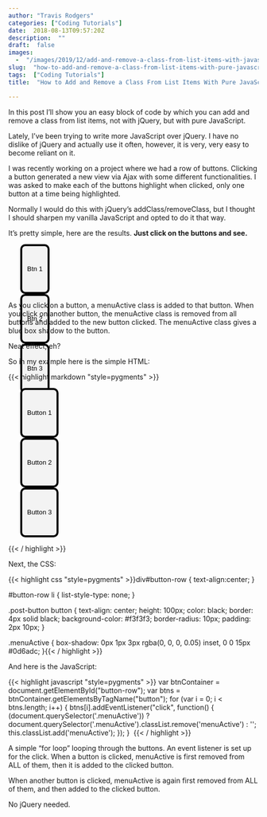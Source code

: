 ```yaml
---
author: "Travis Rodgers"
categories: ["Coding Tutorials"]
date:  2018-08-13T09:57:20Z
description:  ""
draft:  false
images: 
  -  "/images/2019/12/add-and-remove-a-class-from-list-items-with-javascript.jpg"
slug:  "how-to-add-and-remove-a-class-from-list-items-with-pure-javascript"
tags:  ["Coding Tutorials"]
title:  "How to Add and Remove a Class From List Items With Pure JavaScript"

---
```



<p>In this post I&#8217;ll show you an easy block of code by which you can add and remove a class from list items, not with jQuery, but with pure JavaScript.</p>
<p>Lately, I&#8217;ve been trying to write more JavaScript over jQuery. I have no dislike of jQuery and actually use it often, however, it is very, very easy to become reliant on it.</p>
<p>I was recently working on a project where we had a row of buttons. Clicking a button generated a new view via Ajax with some different functionalities. I was asked to make each of the buttons highlight when clicked, only one button at a time being highlighted.</p>
<p>Normally I would do this with jQuery&#8217;s addClass/removeClass, but I thought I should sharpen my vanilla JavaScript and opted to do it that way.</p>
<p>It&#8217;s pretty simple, here are the results. <strong>Just click on the buttons and see.</strong></p>
<style><span data-mce-type="bookmark" style="display: inline-block; width: 0px; overflow: hidden; line-height: 0;" class="mce_SELRES_start">﻿</span>div#button-row{text-align:center;}#button-row li {list-style-type: none;}.post-button button {text-align: center;height: 100px;color: black;border: 4px solid black;background-color: #f3f3f3;border-radius: 10px; padding: 2px 10px;}.menuActive {box-shadow: 0px 1px 3px rgba(0, 0, 0, 0.05) inset, 0 0 15px #0d6adc;}</style>
<div id="button-row" style="height: 100px;">
<ul>
<li class="grid-33 first post-button"><button>Btn 1</button></li>
<li class="grid-33 post-button"><button>Btn 2</button></li>
<li class="grid-33 post-button"><button>Btn 3</button></li>
</ul>
</div>
<p class="clear"></p>
<p>As you click on a button, a menuActive class is added to that button. When you click on another button, the menuActive class is removed from all buttons and added to the new button clicked. The menuActive class gives a blue box shadow to the button.</p>
<p>Neat effect, eh?</p>
<p>So in my example here is the simple HTML:</p>
{{< highlight markdown "style=pygments" >}}<div id="button-row">
  <ul>
    <li class="one-third first post-button"><button>Button 1</button></li>
    <li class="one-third post-button"><button>Button 2</button></li>
    <li class="one-third post-button"><button>Button 3</button></li>
  </ul>
</div>{{< / highlight >}}
<p>Next, the CSS:</p>
{{< highlight css "style=pygments" >}}div#button-row {
  text-align:center;
}

#button-row li {
  list-style-type: none;
}

.post-button button {
  text-align: center;
  height: 100px;
  color: black;
  border: 4px solid black;
  background-color: #f3f3f3;
  border-radius: 10px;
  padding: 2px 10px;
}

.menuActive {
  box-shadow: 0px 1px 3px rgba(0, 0, 0, 0.05) inset, 0 0 15px #0d6adc;
}{{< / highlight >}}
<p>And here is the JavaScript:</p>
{{< highlight javascript "style=pygments" >}}
var btnContainer = document.getElementById("button-row");
var btns = btnContainer.getElementsByTagName("button");
for (var i = 0; i < btns.length; i++) {
  btns[i].addEventListener("click", function() {
    (document.querySelector('.menuActive')) ? document.querySelector('.menuActive').classList.remove('menuActive') : '';
    this.classList.add('menuActive');
  });
} 
{{< / highlight >}}
<p>A simple &#8220;for loop&#8221; looping through the buttons. An event listener is set up for the click. When a button is clicked, menuActive is first removed from ALL of them, then it is added to the clicked button.</p>
<p>When another button is clicked, menuActive is again first removed from ALL of them, and then added to the clicked button.</p>
<p>No jQuery needed.</p>



